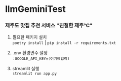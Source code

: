 # llmGeminiTest

### 제주도 맛집 추천 서비스 "친절한 제주°C"
1. 필요한 패키지 설치  
   `poetry install` | `pip install -r requirements.txt`
2. .env 환경변수 설정  
   : `GOOGLE_API_KEY=(여기에입력)`

4. streamlit 실행  
   `streamlit run app.py`
